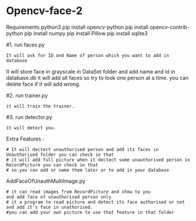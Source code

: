 # Opencv-face-2
Requirements 
python3
pip install opencv-python
pip install opencv-contrib-python
pip install numpy
pip install Pillow
pip install sqlite3


#1. run faces.py 
	
	It will ask for ID and Name of person which you want to add in database 
  It will store face in grayscale in DataSet folder 
  and add name and id in database.db 
  it will add all faces so try to look one person at a time.
  you can delete face if it will add wrong.

#2. run trainer.py

	it will train the trainer.

#3. run detector.py 

	it will detect you.
  
  Extra Features :
  
    # It will dectect unauthorised person and add its faces in Unauthorised folder you can check in that 
    # it will add full picture when it dectect some unauthorised person in RecordPicture you can check in that
    # so you can add or name them later or to add in your database
    




AddFaceOfUnauthMultiImage.py 

	# it can read images from RecordPicture and show to you
	and add face of unauthorised person only 
	# it a program to read picture and detect its face authorised or not and add it's face in unathorised.
	#you can add your own picture to use that feature in that folder 





